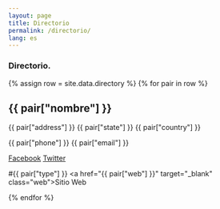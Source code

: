 ```yaml
---
layout: page
title: Directorio
permalink: /directorio/
lang: es
---
```


<h3>Directorio.</h3>


<div class="directorio">
{% assign row = site.data.directory %}
{% for pair in row %}

<div class="line animatable fadeInUp">
  <h2>{{ pair["nombre"] }}</h2>
  <p>{{ pair["address"] }} {{ pair["state"] }} {{ pair["country"] }}</p>
  <p>{{ pair["phone"] }} {{ pair["email"] }}</p>

  <p><a href="{{ pair["social_media1"] }}" target="_blank">Facebook</a>
  <a href="{{ pair["social_media2"] }}" target="_blank">Twitter</a></p>

  <span class="tag">#{{ pair["type"] }}</span>
  <a href="{{ pair["web"] }}" target="_blank" class="web">Sitio Web</a>

</div>

{% endfor %}
</div><!-- directorio -->



<!--

<table>
  {% for row in site.data.directory %}
    {% if forloop.first %}
    <tr>
      {% for pair in row %}
        <th>{{ pair[0] }}</th>
      {% endfor %}
    </tr>
    {% endif %}

    {% tablerow pair in row %}
      {{ pair[1] }}
    {% endtablerow %}
  {% endfor %}
</table>



 -->
